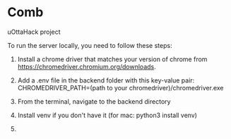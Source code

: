 # Comb
uOttaHack project

To run the server locally, you need to follow these steps:
1. Install a chrome driver that matches your version of chrome from https://chromedriver.chromium.org/downloads.

2. Add a .env file in the backend folder with this key-value pair:
CHROMEDRIVER_PATH=(path to your chromedriver)/chromedriver.exe

3. From the terminal, navigate to the backend directory

4. Install venv if you don't have it (for mac: python3 install venv)

5. 
